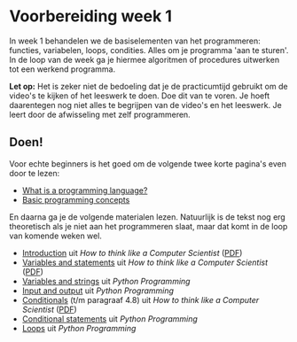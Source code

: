 # Voorbereiding week 1

In week 1 behandelen we de basiselementen van het programmeren: functies, variabelen, loops, condities. Alles om je programma 'aan te sturen'. In de loop van de week ga je hiermee algoritmen of procedures uitwerken tot een werkend programma.

**Let op:** Het is zeker niet de bedoeling dat je de practicumtijd gebruikt om de video's te kijken of het leeswerk te doen. Doe dit van te voren. Je hoeft daarentegen nog niet alles te begrijpen van de video's en het leeswerk. Je leert door de afwisseling met zelf programmeren.

## Doen!

Voor echte beginners is het goed om de volgende twee korte pagina's even door te lezen:

* [What is a programming language?](http://livecode.byu.edu/programmingconcepts/programmingIntro.php)
* [Basic programming concepts](http://livecode.byu.edu/programmingconcepts/ControlStruct.php)

En daarna ga je de volgende materialen lezen. Natuurlijk is de tekst nog erg theoretisch als je niet aan het programmeren slaat, maar dat komt in de loop van komende weken wel.

* [Introduction](http://www.greenteapress.com/thinkpython/thinkCSpy/html/chap01.html) uit *How to think like a Computer Scientist* ([PDF](http://staff.science.uva.nl/~mstgeman/progwis/Chapter1.pdf))
* [Variables and statements](http://www.greenteapress.com/thinkpython/thinkCSpy/html/chap02.html) uit *How to think like a Computer Scientist* ([PDF](http://staff.science.uva.nl/~mstgeman/progwis/Chapter2.pdf))
* [Variables and strings](http://en.wikibooks.org/wiki/Python_Programming/Variables_and_Strings) uit *Python Programming*
* [Input and output](http://en.wikibooks.org/wiki/Python_Programming/Input_and_output) uit *Python Programming*
* [Conditionals](http://www.greenteapress.com/thinkpython/thinkCSpy/html/chap04.html) (t/m paragraaf 4.8) uit *How to think like a Computer Scientist* ([PDF](http://staff.science.uva.nl/~mstgeman/progwis/Chapter4.pdf))
* [Conditional statements](http://en.wikibooks.org/wiki/Python_Programming/Conditional_Statements) uit *Python Programming*
* [Loops](http://en.wikibooks.org/wiki/Python_Programming/Loops) uit *Python Programming*
